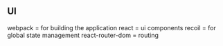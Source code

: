 ## UI

webpack = for building the application
react = ui components
recoil = for global state management
react-router-dom = routing
